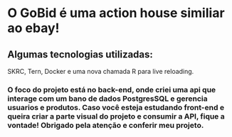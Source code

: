  # O GoBid é uma action house similiar ao ebay! 
 
 ## Algumas tecnologias utilizadas: 
   SKRC, 
   Tern, 
   Docker 
   e uma nova chamada R para live reloading. 
 
### O foco do projeto está no back-end, onde criei uma api que interage com um bano de dados PostgresSQL e gerencia usuarios e produtos. Caso você esteja estudando front-end e queira criar a parte visual do projeto e consumir a API, fique a vontade! Obrigado pela atenção e conferir meu projeto.
